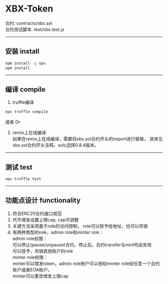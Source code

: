 # XBX-Token

合约: contracts/xbx.sol  
合约测试脚本: test/xbx.test.js

---

## 安装 install
```bash
npm install -g npx  
npm install
```

---

## 编译 compile
1. truffle编译  
```bash
npx truffle compile
```

或者 Or

2. remix上在线编译  
如果在remix上在线编译，需要将xbx.sol合约开头的import进行替换，
具体见xbx.sol合约开头注释。solc选择0.8.4版本。

---

## 测试 test
```bash
npx truffle test
```

---

## 功能点设计 functionality
1. 符合ERC20合约接口规范  
2. 代币增发设置上限cap, cap可调整  
3. 关键方法采用基于role的访问控制， role可以授予给地址，也可以吊销  
4. 有两种类型的role，admin role和minter role：  
admin role权限：  
可以停止(pause/unpause)合约，停止后，合约transfer与mint均会失败  
可以授予，吊销其他账户的role  
minter role权限：  
minter可以增发token，admin role账户可以授权minter role给任意一个合约账户或者EOA账户。  
minter可以更改增发上限cap  